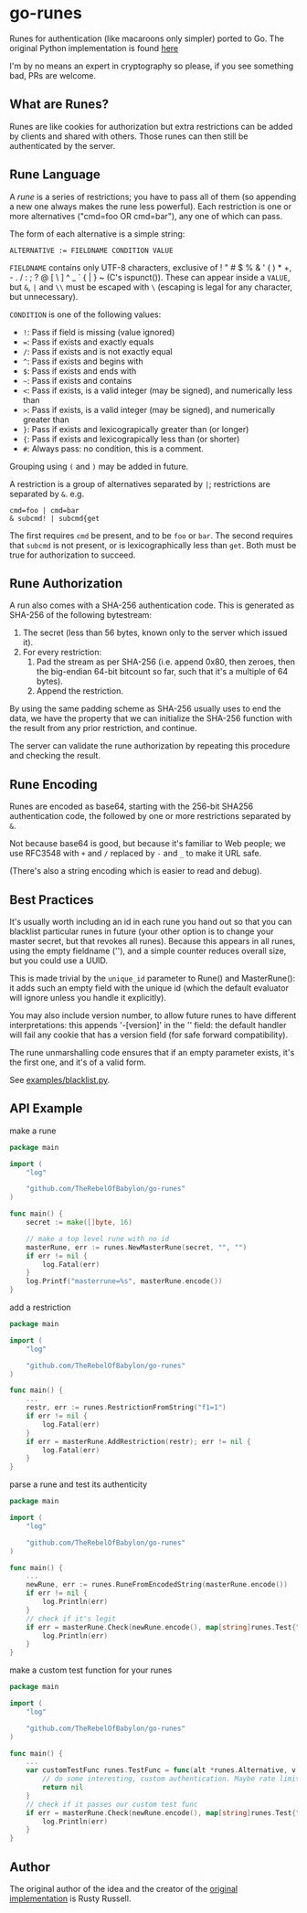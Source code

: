 # go-runes
Runes for authentication (like macaroons only simpler) ported to Go. The original Python implementation is found [here](https://github.com/rustyrussell/runes)

I'm by no means an expert in cryptography so please, if you see something bad, PRs are welcome.

## What are Runes?

Runes are like cookies for authorization but extra restrictions can be added by clients and shared with others. Those runes can then still be authenticated by the server.

## Rune Language

A *rune* is a series of restrictions; you have to pass all of them (so
appending a new one always makes the rune less powerful).  Each
restriction is one or more alternatives ("cmd=foo OR cmd=bar"), any
one of which can pass.

The form of each alternative is a simple string:

    ALTERNATIVE := FIELDNAME CONDITION VALUE

`FIELDNAME` contains only UTF-8 characters, exclusive of
! " # $ % & ' ( ) * +, - . / : ;  ? @ [ \ ] ^ _ \` { | } ~ (C's ispunct()).
These can appear inside a `VALUE`, but `&`, `|` and `\\` must be escaped with `\` (escaping is legal for any character, but unnecessary).


`CONDITION` is one of the following values:
* `!`: Pass if field is missing (value ignored)
* `=`: Pass if exists and exactly equals
* `/`: Pass if exists and is not exactly equal
* `^`: Pass if exists and begins with
* `$`: Pass if exists and ends with
* `~`: Pass if exists and contains
* `<`: Pass if exists, is a valid integer (may be signed), and numerically less than
* `>`: Pass if exists, is a valid integer (may be signed), and numerically greater than
* `}`: Pass if exists and lexicograpically greater than (or longer)
* `{`: Pass if exists and lexicograpically less than (or shorter)
* `#`: Always pass: no condition, this is a comment.

Grouping using `(` and `)` may be added in future.

A restriction is a group of alternatives separated by `|`; restrictions
are separated by `&`.
e.g.

    cmd=foo | cmd=bar
	& subcmd! | subcmd{get

The first requires `cmd` be present, and to be `foo` or `bar`.  The second
requires that `subcmd` is not present, or is lexicographically less than `get`.
Both must be true for authorization to succeed.


## Rune Authorization

A run also comes with a SHA-256 authentication code.  This is
generated as SHA-256 of the following bytestream:

1. The secret (less than 56 bytes, known only to the server which issued it).
2. For every restriction:
   1. Pad the stream as per SHA-256 (i.e. append 0x80, then zeroes, then
      the big-endian 64-bit bitcount so far, such that it's a multiple of 64
      bytes).
   2. Append the restriction.

By using the same padding scheme as SHA-256 usually uses to end the
data, we have the property that we can initialize the SHA-256 function
with the result from any prior restriction, and continue.

The server can validate the rune authorization by repeating this
procedure and checking the result.


## Rune Encoding

Runes are encoded as base64, starting with the 256-bit SHA256
authentication code, the followed by one or more restrictions
separated by `&`.

Not because base64 is good, but because it's familiar to Web people;
we use RFC3548 with `+` and `/` replaced by `-` and `_` to make
it URL safe.

(There's also a string encoding which is easier to read and debug).

## Best Practices

It's usually worth including an id in each rune you hand out so that
you can blacklist particular runes in future (your other option is to
change your master secret, but that revokes all runes).  Because this
appears in all runes, using the empty fieldname (''), and a simple
counter reduces overall size, but you could use a UUID.

This is made trivial by the `unique_id` parameter to Rune() and
MasterRune(): it adds such an empty field with the unique id (which
the default evaluator will ignore unless you handle it explicitly).

You may also include version number, to allow future runes to have
different interpretations: this appends '-[version]' in the '' field:
the default handler will fail any cookie that has a version field
(for safe forward compatibility).

The rune unmarshalling code ensures that if an empty parameter exists,
it's the first one, and it's of a valid form.

See [examples/blacklist.py](examples/blacklist.py).


## API Example

make a rune

```go
package main

import (
    "log"

    "github.com/TheRebelOfBabylon/go-runes"
)

func main() {
    secret := make([]byte, 16)

    // make a top level rune with no id
    masterRune, err := runes.NewMasterRune(secret, "", "")
    if err != nil {
        log.Fatal(err)
    }
    log.Printf("masterrune=%s", masterRune.encode())
}
```

add a restriction

```go
package main

import (
    "log"

    "github.com/TheRebelOfBabylon/go-runes"
)

func main() {
    ...
    restr, err := runes.RestrictionFromString("f1=1")
    if err != nil {
        log.Fatal(err)
    }
    if err = masterRune.AddRestriction(restr); err != nil {
        log.Fatal(err)
    }
}
```

parse a rune and test its authenticity

```go
package main

import (
    "log"

    "github.com/TheRebelOfBabylon/go-runes"
)

func main() {
    ...
    newRune, err := runes.RuneFromEncodedString(masterRune.encode())
    if err != nil {
        log.Println(err)
    }
    // check if it's legit
    if err = masterRune.Check(newRune.encode(), map[string]runes.Test{"f1": {"1", runes.StandardTestFunc}}); err != nil {
        log.Println(err)
    }
}
```

make a custom test function for your runes

```go
package main

import (
    "log"

    "github.com/TheRebelOfBabylon/go-runes"
)

func main() {
    ...
    var customTestFunc runes.TestFunc = func(alt *runes.Alternative, v interface{}) error {
        // do some interesting, custom authentication. Maybe rate limiting
        return nil
    }
    // check if it passes our custom test func
    if err = masterRune.Check(newRune.encode(), map[string]runes.Test{"f1": {"1", customTestFunc}}); err != nil {
        log.Println(err)
    }
}
```


## Author
The original author of the idea and the creator of the [original implementation](https://github.com/rustyrussell/runes) is Rusty Russell.
